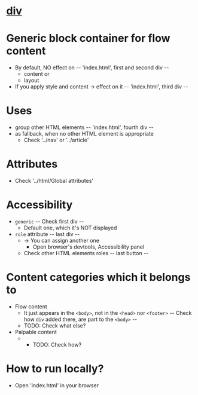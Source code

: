 # [div](https://developer.mozilla.org/en-US/docs/Web/HTML/Element/div)

# Generic block container for flow content
* By default, NO effect on -- 'index.html', first and second div --
  * content or
  * layout
* If you apply style and content -> effect on it -- 'index.html', third div --

# Uses
* group other HTML elements -- 'index.html', fourth div --
* as fallback, when no other HTML element is appropriate
  * Check '../nav' or '../article'

# Attributes
* Check '../html/Global attributes'

# Accessibility
* `generic` -- Check first div --
  * Default one, which it's NOT displayed
* `role` attribute -- last div --
  * -> You can assign another one
    * Open browser's devtools, Accessibility panel
  * Check other HTML elements roles -- last button --

# Content categories which it belongs to
* Flow content
  * It just appears in the `<body>`, not in the `<head>` nor `<footer>` -- Check how `div` added there, are part to the `<body>` --
  * TODO: Check what else?
* Palpable content
  * * TODO: Check how?

# How to run locally?
* Open 'index.html' in your browser 
